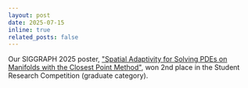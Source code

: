 ```yaml
---
layout: post
date: 2025-07-15
inline: true
related_posts: false
---
```


Our SIGGRAPH 2025 poster, ["Spatial Adaptivity for Solving PDEs on Manifolds with
the Closest Point Method"](assets/pdf/Spatial_Adaptivity.pdf), won 2nd place in the Student Research Competition (graduate category).

